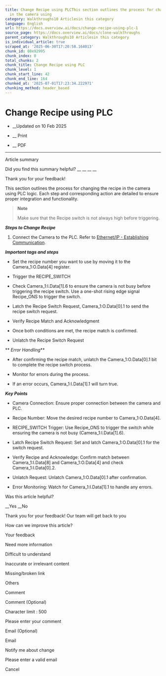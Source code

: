 ```yaml
---
title: Change Recipe using PLCThis section outlines the process for changing the recipe
  in the camera using
category: Walkthroughs10 Articlesin this category
language: English
url: https://docs.overview.ai/docs/change-recipe-using-plc-1
source_page: https://docs.overview.ai/docs/clone-walkthroughs
parent_category: Walkthroughs10 Articlesin this category
is_individual_article: true
scraped_at: '2025-06-30T17:20:58.164013'
chunk_id: 08e92995
chunk_index: 0
total_chunks: 2
chunk_title: Change Recipe using PLC
chunk_level: 1
chunk_start_line: 42
chunk_end_line: 164
chunked_at: '2025-07-01T17:23:34.222971'
chunking_method: header_based
---
```


# Change Recipe using PLC

  *  __Updated on 10 Feb 2025



  *  __ Print

  * __ PDF




* * *

Article summary

Did you find this summary helpful?  __ __ __ __

Thank you for your feedback\!

This section outlines the process for changing the recipe in the camera using PLC logic. Each step and corresponding action are detailed to ensure proper integration and functionality.

> **Note**
> 
> Make sure that the Recipe switch is not always high before triggering.

**_Steps to Change Recipe_**

  1. Connect the Camera to the PLC. Refer to [Ethernet/IP - Establishing Communication](/docs/plc-communication-ethernetip-connections-1).




**_Important tags and steps_**

  * Set the recipe number you want to use by moving it to the Camera\_1:O.Data\[4\] register.

  * Trigger the RECIPE\_SWITCH

  * Check Camera\_1:I.Data\[1\].6 to ensure the camera is not busy before triggering the recipe switch. Use a one-shot rising edge signal Recipe\_ONS to trigger the switch.

  * Latch the Recipe Switch Request, Camera\_1:O.Data\[0\].1 to send the recipe switch request.

  * Verify Recipe Match and Acknowledgment

  * Once both conditions are met, the recipe match is confirmed.

  * Unlatch the Recipe Switch Request




** _Error Handling_**

  * After confirming the recipe match, unlatch the Camera\_1:O.Data\[0\].1 bit to complete the recipe switch process.

  * Monitor for errors during the process.

  * If an error occurs, Camera\_1:I.Data\[1\].1 will turn true.




**_Key Points_**

  * Camera Connection: Ensure proper connection between the camera and PLC.

  * Recipe Number: Move the desired recipe number to Camera\_1:O.Data\[4\].

  * RECIPE\_SWITCH Trigger: Use Recipe\_ONS to trigger the switch while ensuring the camera is not busy \(Camera\_1:I.Data\[1\].6\).

  * Latch Recipe Switch Request: Set and latch Camera\_1:O.Data\[0\].1 for the switch request.

  * Verify Recipe and Acknowledge: Confirm match between Camera\_1:I.Data\[8\] and Camera\_1:O.Data\[4\] and check Camera\_1:I.Data\[0\].2.

  * Unlatch Request: Unlatch Camera\_1:O.Data\[0\].1 after confirmation.

  * Error Monitoring: Watch for Camera\_1:I.Data\[1\].1 to handle any errors.




Was this article helpful?

__Yes __No

Thank you for your feedback\! Our team will get back to you

How can we improve this article?

Your feedback

Need more information

Difficult to understand

Inaccurate or irrelevant content

Missing/broken link

Others

Comment

Comment \(Optional\)

Character limit : 500

Please enter your comment

Email \(Optional\)

Email

Notify me about change  


Please enter a valid email

Cancel
